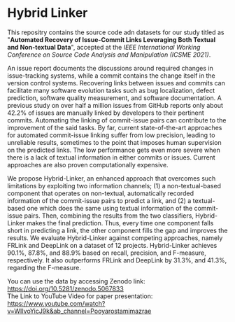 # Hybrid Linker
This repositry contains the source code adn datasets for our study titled as 
"<strong>Automated Recovery of Issue-Commit Links Leveraging Both Textual and Non-textual Data</strong>",
accepted at the <i>IEEE International Working Conference on Source Code Analysis and Manipulation (ICSME 2021)</i>.

An issue report documents the discussions around required changes in issue-tracking systems, 
while a commit contains the change itself in the version control systems.
Recovering links between issues and commits can facilitate many software evolution tasks such as bug localization, 
defect prediction, software quality measurement, and software documentation.
A previous study on over half a million issues from GitHub
reports only about 42.2\% of issues are manually linked by developers to their pertinent commits.
Automating the linking of commit-issue pairs can contribute to the improvement of the said tasks.
By far, current state-of-the-art approaches for automated commit-issue linking suffer from low precision, leading to unreliable results, 
sometimes to the point that imposes human supervision on the predicted links.
The low performance gets even more severe when there is a lack of textual information in either commits or issues.
Current approaches are also proven computationally expensive.

We propose Hybrid-Linker, an enhanced approach that overcomes such limitations by exploiting two information channels; 
(1) a non-textual-based component that operates on non-textual, automatically recorded information of the commit-issue pairs to predict a link, 
and (2) a textual-based one which does the same using textual information of the commit-issue pairs.
Then, combining the results from the two classifiers, Hybrid-Linker makes the final prediction.
Thus, every time one component falls short in predicting a link, the other component fills the gap and improves the results.
We evaluate Hybrid-Linker against competing approaches, namely FRLink and DeepLink on a dataset of 12 projects.
Hybrid-Linker achieves 90.1%, 87.8%, and 88.9% 
based on recall, precision, and F-measure, respectively. 
It also outperforms FRLink and DeepLink
by 31.3%, and 41.3%, regarding the F-measure.

You can use the data by accessing Zenodo link: https://doi.org/10.5281/zenodo.5067833 </br>
The Link to YouTube Video for paper presentation: https://www.youtube.com/watch?v=WIIvoYicJ9k&ab_channel=Pooyarostamimazrae
